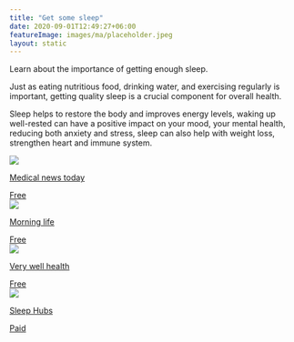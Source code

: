 ```yaml
---
title: "Get some sleep"
date: 2020-09-01T12:49:27+06:00
featureImage: images/ma/placeholder.jpeg
layout: static
---
```


Learn about the importance of getting enough sleep.

Just as eating nutritious food, drinking water, and exercising regularly is important, getting quality sleep is a crucial component for overall health.

Sleep helps to restore the body and improves energy levels, waking up well-rested can have a positive impact on your mood, your mental health, reducing both anxiety and stress, sleep can also help with weight loss, strengthen heart and immune system.

<a class="ma-link" href="https://www.medicalnewstoday.com/articles/325353"><div class="ma-card ma-card-Health"><div class="ma-icon"><img src ="/images/icon-check.png"/></div><div class="ma-name"><p>Medical news today</p></div><div class="ma-paid-text"><span>Free</span></div></div></a><a class="ma-link" href="https://morninglife.co.uk/how-to-get-8-hours-of-sleep/"><div class="ma-card ma-card-Health"><div class="ma-icon"><img src ="/images/icon-check.png"/></div><div class="ma-name"><p>Morning life</p></div><div class="ma-paid-text"><span>Free</span></div></div></a><a class="ma-link" href="https://www.verywellhealth.com/why-you-should-never-regret-a-good-night-s-sleep-5088198"><div class="ma-card ma-card-Health"><div class="ma-icon"><img src ="/images/icon-check.png"/></div><div class="ma-name"><p>Very well health</p></div><div class="ma-paid-text"><span>Free</span></div></div></a><a class="ma-link" href="https://www.awin1.com/cread.php?awinmid=18997&awinaffid=1198638&ued=https%3A%2F%2Fsleephubs.com%2F"><div class="ma-card ma-card-Health"><div class="ma-icon"><img src ="/images/icon-pound.png"/></div><div class="ma-name"><p>Sleep Hubs</p></div><div class="ma-paid-text"><span>Paid</span></div></div></a>  

<br/><br/>






